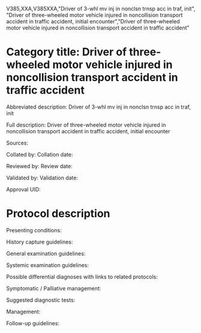 V385,XXA,V385XXA,"Driver of 3-whl mv inj in nonclsn trnsp acc in traf, init", "Driver of three-wheeled motor vehicle injured in noncollision transport accident in traffic accident, initial encounter","Driver of three-wheeled motor vehicle injured in noncollision transport accident in traffic accident"
# Category title: Driver of three-wheeled motor vehicle injured in noncollision transport accident in traffic accident

Abbreviated description: Driver of 3-whl mv inj in nonclsn trnsp acc in traf, init

Full description: Driver of three-wheeled motor vehicle injured in noncollision transport accident in traffic accident, initial encounter

Sources:

Collated by:
Collation date:

Reviewed by:
Review date:

Validated by:
Validation date:

Approval UID:

# Protocol description

Presenting conditions:

History capture guidelines:

General examination guidelines:

Systemic examination guidelines:

Possible differential diagnoses with links to related protocols:

Symptomatic / Palliative management:

Suggested diagnostic tests:

Management:

Follow-up guidelines:
